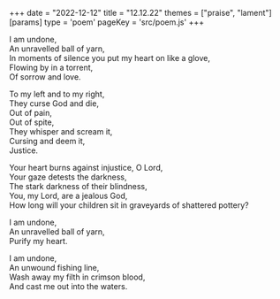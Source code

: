 +++
date = "2022-12-12"
title = "12.12.22"
themes = ["praise", "lament"]
[params]
  type = 'poem'
  pageKey = 'src/poem.js'
+++

I am undone,  
An unravelled ball of yarn,  
In moments of silence you put my heart on like a glove,  
Flowing by in a torrent,  
Of sorrow and love.  
  
To my left and to my right,  
They curse God and die,  
Out of pain,  
Out of spite,  
They whisper and scream it,  
Cursing and deem it,  
Justice.  
  
Your heart burns against injustice, O Lord,  
Your gaze detests the darkness,  
The stark darkness of their blindness,  
You, my Lord, are a jealous God,  
How long will your children sit in graveyards of shattered pottery?  
  
I am undone,  
An unravelled ball of yarn,  
Purify my heart.  
  
I am undone,  
An unwound fishing line,  
Wash away my filth in crimson blood,  
And cast me out into the waters.
